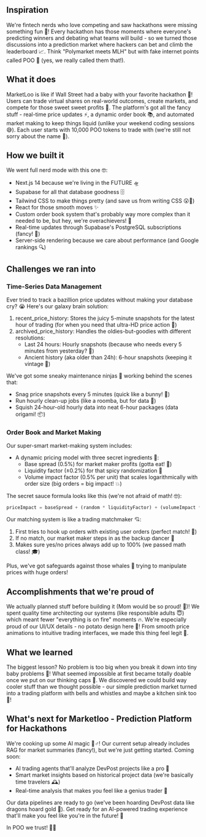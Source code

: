 ## Inspiration

We're fintech nerds who love competing and saw hackathons were missing something fun 🤪! Every hackathon has those moments where everyone's predicting winners and debating what teams will build - so we turned those discussions into a prediction market where hackers can bet and climb the leaderboard 📈. Think "Polymarket meets MLH" but with fake internet points called POO 💩 (yes, we really called them that!).

## What it does

MarketLoo is like if Wall Street had a baby with your favorite hackathon 👶! Users can trade virtual shares on real-world outcomes, create markets, and compete for those sweet sweet profits 🤑. The platform's got all the fancy stuff - real-time price updates ⚡, a dynamic order book 📚, and automated market making to keep things liquid (unlike your weekend coding sessions 😅). Each user starts with 10,000 POO tokens to trade with (we're still not sorry about the name 💩).

## How we built it

We went full nerd mode with this one 🤓:
- Next.js 14 because we're living in the FUTURE 🛸
- Supabase for all that database goodness 🗄️
- Tailwind CSS to make things pretty (and save us from writing CSS 😮💨)
- React for those smooth moves ✨
- Custom order book system that's probably way more complex than it needed to be, but hey, we're overachievers! 🎯
- Real-time updates through Supabase's PostgreSQL subscriptions (fancy! 💅)
- Server-side rendering because we care about performance (and Google rankings 🔍)

## Challenges we ran into

### Time-Series Data Management
Ever tried to track a bazillion price updates without making your database cry? 😭 Here's our galaxy brain solution:

1. recent_price_history: Stores the juicy 5-minute snapshots for the latest hour of trading (for when you need that ultra-HD price action 🎥)
2. archived_price_history: Handles the oldies-but-goodies with different resolutions:
   - Last 24 hours: Hourly snapshots (because who needs every 5 minutes from yesterday? 🤷)
   - Ancient history (aka older than 24h): 6-hour snapshots (keeping it vintage 📸)

We've got some sneaky maintenance ninjas 🥷 working behind the scenes that:
- Snag price snapshots every 5 minutes (quick like a bunny! 🐰)
- Run hourly clean-up jobs (like a roomba, but for data 🤖)
- Squish 24-hour-old hourly data into neat 6-hour packages (data origami! 📦)

### Order Book and Market Making
Our super-smart market-making system includes:
- A dynamic pricing model with three secret ingredients 🧪:
  - Base spread (0.5%) for market maker profits (gotta eat! 🍕)
  - Liquidity factor (±0.2%) for that spicy randomization 🎲
  - Volume impact factor (0.5% per unit) that scales logarithmically with order size (big orders = big impact! 💥)

The secret sauce formula looks like this (we're not afraid of math! 🤓):
```typescript
priceImpact = baseSpread + (random * liquidityFactor) + (volumeImpact * log10(orderSize))
```

Our matching system is like a trading matchmaker 💘:
1. First tries to hook up orders with existing user orders (perfect match! 🤝)
2. If no match, our market maker steps in as the backup dancer 💃
3. Makes sure yes/no prices always add up to 100% (we passed math class! 🎓)

Plus, we've got safeguards against those whales 🐋 trying to manipulate prices with huge orders!

## Accomplishments that we're proud of

We actually planned stuff before building it (Mom would be so proud! 👩)! We spent quality time architecting our systems (like responsible adults 😇) which meant fewer "everything is on fire" moments 🔥. We're especially proud of our UI/UX details - no potato design here 🥔! From smooth price animations to intuitive trading interfaces, we made this thing feel legit 💪.

## What we learned

The biggest lesson? No problem is too big when you break it down into tiny baby problems 👶! What seemed impossible at first became totally doable once we put on our thinking caps 🎩. We discovered we could build way cooler stuff than we thought possible - our simple prediction market turned into a trading platform with bells and whistles and maybe a kitchen sink too 🚰!

## What's next for Marketloo - Prediction Platform for Hackathons

We're cooking up some AI magic 🧙♂️! Our current setup already includes RAG for market summaries (fancy!), but we're just getting started. Coming soon:
- AI trading agents that'll analyze DevPost projects like a pro 🤖
- Smart market insights based on historical project data (we're basically time travelers 🕰️)
- Real-time analysis that makes you feel like a genius trader 🧠

Our data pipelines are ready to go (we've been hoarding DevPost data like dragons hoard gold 🐉). Get ready for an AI-powered trading experience that'll make you feel like you're in the future! 🚀

In POO we trust! 💩✨
